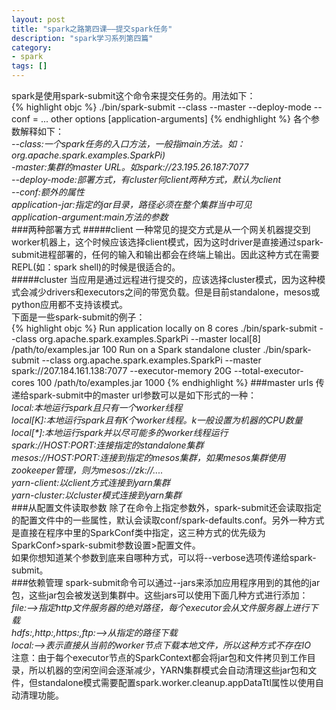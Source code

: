 ```yaml
---
layout: post
title: "spark之路第四课——提交spark任务"
description: "spark学习系列第四篇"
category: 
- spark
tags: []
---
```



spark是使用spark-submit这个命令来提交任务的。用法如下：</br>
{% highlight objc %}
./bin/spark-submit 
  --class <main-class>
  --master <master-url> 
  --deploy-mode <deploy-mode> 
  --conf <key>=<value> 
  ...  other options
  <application-jar> 
  [application-arguments]
{% endhighlight %}
各个参数解释如下：</br>
*--class:一个spark任务的入口方法，一般指main方法。如：org.apache.spark.examples.SparkPi)*</br>
*-master:集群的master URL。如spark://23.195.26.187:7077*</br>
*--deploy-mode:部署方式，有cluster何client两种方式，默认为client*</br>
*--conf:额外的属性*</br>
*application-jar:指定的jar目录，路径必须在整个集群当中可见*</br>
*application-argument:main方法的参数*</br>
###两种部署方式
#####client
一种常见的提交方式是从一个网关机器提交到worker机器上，这个时候应该选择client模式，因为这时driver是直接通过spark-submit进程部署的，任何的输入和输出都会在终端上输出。因此这种方式在需要REPL(如：spark shell)的时候是很适合的。</br>
#####cluster
当应用是通过远程进行提交的，应该选择cluster模式，因为这种模式会减少drivers和executors之间的带宽负载。但是目前standalone，mesos或python应用都不支持该模式。</br>
下面是一些spark-submit的例子：</br>
{% highlight objc %}
 Run application locally on 8 cores
./bin/spark-submit 
  --class org.apache.spark.examples.SparkPi 
  --master local[8] 
  /path/to/examples.jar 
  100
 Run on a Spark standalone cluster
./bin/spark-submit 
  --class org.apache.spark.examples.SparkPi 
  --master spark://207.184.161.138:7077 
  --executor-memory 20G 
  --total-executor-cores 100 
  /path/to/examples.jar 
  1000
{% endhighlight %}
###master urls
传递给spark-submit中的master url参数可以是如下形式的一种：</br>
*local:本地运行spark且只有一个worker线程*</br>
*local[K]:本地运行spark且有K个worker线程。k一般设置为机器的CPU数量*</br>
*local[\*]:本地运行spark并以尽可能多的worker线程运行*</br>
*spark://HOST:PORT:连接指定的standalone集群*</br>
*mesos://HOST:PORT:连接到指定的mesos集群，如果mesos集群使用zookeeper管理，则为mesos://zk://....*</br>
*yarn-client:以client方式连接到yarn集群*</br>
*yarn-cluster:以cluster模式连接到yarn集群*</br>
###从配置文件读取参数
除了在命令上指定参数外，spark-submit还会读取指定的配置文件中的一些属性，默认会读取conf/spark-defaults.conf。另外一种方式是直接在程序中里的SparkConf类中指定，这三种方式的优先级为SparkConf>spark-submit参数设置>配置文件。</br>
如果你想知道某个参数到底来自哪种方式，可以将--verbose选项传递给spark-submit。</br>
###依赖管理
spark-submit命令可以通过--jars来添加应用程序用到的其他的jar包，这些jar包会被发送到集群中。这些jars可以使用下面几种方式进行添加：</br>
*file:——>指定http文件服务器的绝对路径，每个executor会从文件服务器上进行下载*</br>
*hdfs:,http:,https:,ftp:——>从指定的路径下载*</br>
*local:——>表示直接从当前的worker节点下载本地文件，所以这种方式不存在IO*</br>
注意：由于每个executor节点的SparkContext都会将jar包和文件拷贝到工作目录，所以机器的空闲空间会逐渐减少，YARN集群模式会自动清理这些jar包和文件，但standalone模式需要配置spark.worker.cleanup.appDataTtl属性以使用自动清理功能。